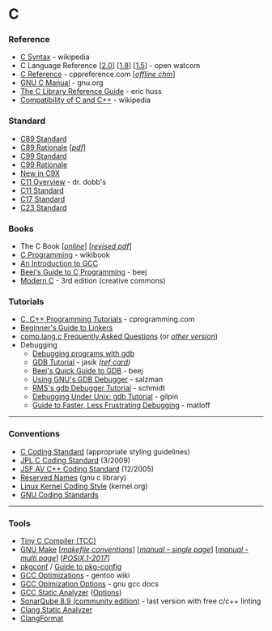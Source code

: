 # C

### Reference
* [C Syntax](https://en.wikipedia.org/wiki/C_syntax) - wikipedia
* C Language Reference [[2.0](https://open-watcom.github.io/open-watcom-v2-wikidocs/clr.pdf)] [[1.8](http://openwatcom.org/ftp/manuals/current/clr.pdf)] [[1.5](http://openwatcom.org/ftp/manuals/1.5/clr.pdf)] - open watcom
* [C Reference](https://en.cppreference.com/w/c) - cppreference.com [[_offline chm_](https://github.com/crea7or/cppreference2mshelp/raw/master/cppreference.chm)]
* [GNU C Manual](https://www.gnu.org/software/gnu-c-manual/gnu-c-manual.pdf) - gnu.org
* [The C Library Reference Guide](https://web.archive.org/web/20150118141700id_/http://www.acm.uiuc.edu/webmonkeys/book/c_guide/index.html) - eric huss
* [Compatibility of C and C++](https://en.wikipedia.org/wiki/Compatibility_of_C_and_C%2B%2B) - wikipedia

### Standard
* [C89 Standard](https://web.archive.org/web/20161223125339id_/http://flash-gordon.me.uk/ansi.c.txt)
* [C89 Rationale](http://www.lysator.liu.se/c/rat/title.html) [_[pdf](https://drive.google.com/file/d/0BxVCLS4f8Sg5NWZmM2NjZWEtYmExMS00Y2EzLWE3ZTMtNzFmYjYwYzBiOTIw/view)_]
* [C99 Standard](http://www.open-std.org/jtc1/sc22/wg14/www/docs/n1256.pdf)
* [C99 Rationale](https://www.open-std.org/jtc1/sc22/wg14/www/docs/C99RationaleV5.10.pdf)
* [New in C9X](https://www.open-std.org/jtc1/sc22/wg14/www/newinc9x.htm)
* [C11 Overview](https://www.open-std.org/jtc1/sc22/wg21/docs/papers/2013/n3631.pdf) - dr. dobb's
* [C11 Standard](https://www.open-std.org/jtc1/sc22/wg14/www/docs/n1570.pdf)
* [C17 Standard](https://web.archive.org/web/20181230041359id_/http://www.open-std.org/jtc1/sc22/wg14/www/abq/c17_updated_proposed_fdis.pdf)
* [C23 Standard](https://www.open-std.org/jtc1/sc22/wg14/www/docs/n3220.pdf)

### Books
* The C Book [[_online_](https://publications.gbdirect.co.uk/c_book/)] [[_revised pdf_](https://github.com/wardvanwanrooij/thecbook)]
* [C Programming](https://en.wikibooks.org/wiki/C_Programming) - wikibook
* [An Introduction to GCC](https://www.seas.upenn.edu/~ese5320/fall2021/handouts/_downloads/788d972ffe62083c2f1e3f86b7c03f5d/gccintro.pdf)
* [Beej's Guide to C Programming](https://beej.us/guide/bgc/) - beej
* [Modern C](https://inria.hal.science/hal-02383654v2/file/modernC.pdf) - 3rd edition (creative commons)

### Tutorials
* [C, C++ Programming Tutorials](https://www.cprogramming.com/tutorial.html) - cprogramming.com
* [Beginner's Guide to Linkers](https://www.lurklurk.org/linkers/linkers.html)
* [comp.lang.c Frequently Asked Questions](https://c-faq.com/) (or [_other version_](http://www.lysator.liu.se/c/c-faq/c-faq-toc.html))
* Debugging
  - [Debugging programs with gdb](http://web.archive.org/web/20070101051041id_/http://galton.uchicago.edu/~gosset/Compdocs/gdb.html)
  - [GDB Tutorial](http://web.archive.org/web/20070327064133id_/http://www.cs.princeton.edu/~benjasik/gdb/gdbtut.html) - jasik _([ref card](http://web.archive.org/web/20070409081513id_/http://www.cs.princeton.edu/~benjasik/gdb/gdb.ps))_
  - [Beej's Quick Guide to GDB](https://beej.us/guide/bggdb/) - beej
  - [Using GNU's GDB Debugger](https://www.dirac.org/linux/gdb/) - salzman
  - [RMS's gdb Debugger Tutorial](http://www.unknownroad.com/rtfm/gdbtut/) - schmidt
  - [Debugging Under Unix: gdb Tutorial](http://web.archive.org/web/20170606215411id_/http://www.cs.usyd.edu.au/~sholden/TEACHING/PP/2000sem2/TUTES/week7/gdb.html) - gilpin
  - [Guide to Faster, Less Frustrating Debugging](http://heather.cs.ucdavis.edu/matloff/public_html/UnixAndC/CLanguage/Debug.html) - matloff


---

### Conventions
* [C Coding Standard](https://users.ece.cmu.edu/~eno/coding/CCodingStandard.html) (appropriate styling guidelines)
* [JPL C Coding Standard](https://andrewbanks.com/wp-content/uploads/2019/07/JPL_Coding_Standard_C.pdf) (3/2009)
* [JSF AV C++ Coding Standard](https://www.stroustrup.com/JSF-AV-rules.pdf) (12/2005)
* [Reserved Names](https://www.gnu.org/software/libc/manual/html_node/Reserved-Names.html) (gnu c library)
* [Linux Kernel Coding Style](https://www.kernel.org/doc/html/latest/process/coding-style.html) (kernel.org)
* [GNU Coding Standards](https://www.gnu.org/prep/standards/)


---

### Tools
* [Tiny C Compiler (TCC)](https://bellard.org/tcc/)
* [GNU Make](https://www.gnu.org/software/make/) [[_makefile conventions_](https://www.gnu.org/prep/standards/html_node/Makefile-Conventions.html)] [[_manual - single page_](https://www.gnu.org/software/make/manual/make.html)] [[_manual - multi page_](https://www.gnu.org/software/make/manual/html_node/index.html)] [[_POSIX.1-2017_](https://pubs.opengroup.org/onlinepubs/9699919799/utilities/make.html)]
* [pkgconf](https://github.com/pkgconf/pkgconf) / [Guide to pkg-config](https://people.freedesktop.org/~dbn/pkg-config-guide.html)
* [GCC Optimizations](https://wiki.gentoo.org/wiki/GCC_optimization) - gentoo wiki
* [GCC Opimization Options](https://gcc.gnu.org/onlinedocs/gcc/Optimize-Options.html) - gnu gcc docs
* [GCC Static Analyzer](https://gcc.gnu.org/wiki/StaticAnalyzer) ([Options](https://gcc.gnu.org/onlinedocs/gcc/Static-Analyzer-Options.html))
* [SonarQube 8.9 (community edition)](https://binaries.sonarsource.com/Distribution/sonarqube/sonarqube-8.9.10.61524.zip) - last version with free c/c++ linting
* [Clang Static Analyzer](https://clang-analyzer.llvm.org/)
* [ClangFormat](https://clang.llvm.org/docs/ClangFormat.html)
